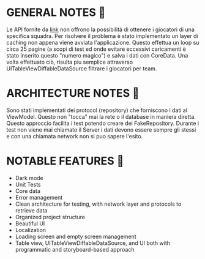 # GENERAL NOTES 📝
Le API fornite da [link](https://rapidapi.com/theapiguy/api/free-nba/endpoints) non offrono la possibilità di ottenere i giocatori di una specifica squadra.
Per risolvere il problema è stato implementato un layer di caching non appena viene avviata l'applicazione. Questo effettua un loop su circa 25 pagine (a scopi di test ed onde evitare eccessivi caricamenti è stato inserito questo "numero magico") e salva i dati con CoreData.
Una volta effettuato ciò, risulta piu semplice attraverso UITableViewDiffableDataSource filtrare i giocatori per team.

# ARCHITECTURE NOTES 📝
Sono stati implementati dei protocol (repository) che forniscono i dati al ViewModel. Questo non "tocca" mai la rete o il database in maniera diretta. Questo approccio facilita i test potendo creare dei FakeRepository.
Durante i test non viene mai chiamato il Server i dati devono essere sempre gli stessi e con una chiamata network non si puo sapere l'esito.

# NOTABLE FEATURES 🚀
- Dark mode
- Unit Tests
- Core data
- Error management
- Clean architecture for testing, with network layer and protocols to retrieve data
- Organized project structure
- Beautiful UI
- Localization
- Loading screen and empty screen management
- Table view, UITableViewDiffableDataSource, and UI both with programmatic and storyboard-based approach

